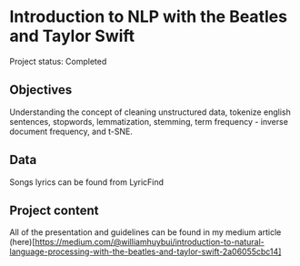 # Introduction to NLP with the Beatles and Taylor Swift

Project status: Completed

## Objectives

Understanding the concept of cleaning unstructured data, tokenize english sentences, stopwords, lemmatization, stemming, term frequency - inverse document frequency, and t-SNE.

## Data
Songs lyrics can be found from LyricFind

## Project content
All of the presentation and guidelines can be found in my medium article (here)[https://medium.com/@williamhuybui/introduction-to-natural-language-processing-with-the-beatles-and-taylor-swift-2a06055cbc14]